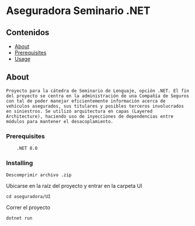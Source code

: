 # Aseguradora Seminario .NET

## Contenidos

- [About](#about)
- [Prerequisites](#prerequisites)
- [Usage](#usage)

## About <a name = "about"></a>
    Proyecto para la cátedra de Seminario de Lenguaje, opción .NET. El fin del proyecto se centra en la administración de una Compañía de Seguros con tal de poder manejar eficientemente información acerca de vehículos asegurados, sus titulares y posibles terceros involucrados en siniestros. Se utilizó arquitectura en capas (Layered Architecture), haciendo uso de inyecciones de dependencias entre módulos para mantener el desacoplamiento.

### Prerequisites

```
    .NET 8.0
```

### Installing

```
Descomprimir archivo .zip
```

Ubicarse en la raíz del proyecto y entrar en la carpeta UI
```
cd aseguradora/UI
```

Correr el proyecto
```
dotnet run
```
